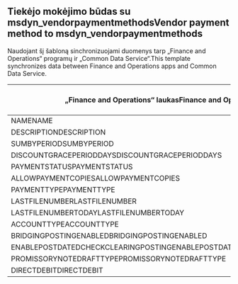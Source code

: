 ## <a name="vendor-payment-method-to-msdyn_vendorpaymentmethods"></a><span data-ttu-id="f1833-101">Tiekėjo mokėjimo būdas su msdyn_vendorpaymentmethods</span><span class="sxs-lookup"><span data-stu-id="f1833-101">Vendor payment method to msdyn_vendorpaymentmethods</span></span>

<span data-ttu-id="f1833-102">Naudojant šį šabloną sinchronizuojami duomenys tarp „Finance and Operations“ programų ir „Common Data Service“.</span><span class="sxs-lookup"><span data-stu-id="f1833-102">This template synchronizes data between Finance and Operations apps and Common Data Service.</span></span>

<span data-ttu-id="f1833-103">„Finance and Operations“ laukas</span><span class="sxs-lookup"><span data-stu-id="f1833-103">Finance and Operations field</span></span> | <span data-ttu-id="f1833-104">Schemos tipas</span><span class="sxs-lookup"><span data-stu-id="f1833-104">Map type</span></span> | <span data-ttu-id="f1833-105">Kitas „Dynamics 365” laukas</span><span class="sxs-lookup"><span data-stu-id="f1833-105">Other Dynamics 365 field</span></span> | <span data-ttu-id="f1833-106">Numatytoji reikšmė</span><span class="sxs-lookup"><span data-stu-id="f1833-106">Default value</span></span>
---|---|---|---
<span data-ttu-id="f1833-107">NAME</span><span class="sxs-lookup"><span data-stu-id="f1833-107">NAME</span></span> | = | <span data-ttu-id="f1833-108">msdyn_name</span><span class="sxs-lookup"><span data-stu-id="f1833-108">msdyn_name</span></span> | 
<span data-ttu-id="f1833-109">DESCRIPTION</span><span class="sxs-lookup"><span data-stu-id="f1833-109">DESCRIPTION</span></span> | = | <span data-ttu-id="f1833-110">msdyn_description</span><span class="sxs-lookup"><span data-stu-id="f1833-110">msdyn_description</span></span> | 
<span data-ttu-id="f1833-111">SUMBYPERIOD</span><span class="sxs-lookup"><span data-stu-id="f1833-111">SUMBYPERIOD</span></span> | >< | <span data-ttu-id="f1833-112">msdyn_sumbyperiod</span><span class="sxs-lookup"><span data-stu-id="f1833-112">msdyn_sumbyperiod</span></span> | 
<span data-ttu-id="f1833-113">DISCOUNTGRACEPERIODDAYS</span><span class="sxs-lookup"><span data-stu-id="f1833-113">DISCOUNTGRACEPERIODDAYS</span></span> | = | <span data-ttu-id="f1833-114">msdyn_discountgraceperioddays</span><span class="sxs-lookup"><span data-stu-id="f1833-114">msdyn_discountgraceperioddays</span></span> | 
<span data-ttu-id="f1833-115">PAYMENTSTATUS</span><span class="sxs-lookup"><span data-stu-id="f1833-115">PAYMENTSTATUS</span></span> | >< | <span data-ttu-id="f1833-116">msdyn_paymentstatus</span><span class="sxs-lookup"><span data-stu-id="f1833-116">msdyn_paymentstatus</span></span> | 
<span data-ttu-id="f1833-117">ALLOWPAYMENTCOPIES</span><span class="sxs-lookup"><span data-stu-id="f1833-117">ALLOWPAYMENTCOPIES</span></span> | >< | <span data-ttu-id="f1833-118">msdyn_allowpaymentcopies</span><span class="sxs-lookup"><span data-stu-id="f1833-118">msdyn_allowpaymentcopies</span></span> | 
<span data-ttu-id="f1833-119">PAYMENTTYPE</span><span class="sxs-lookup"><span data-stu-id="f1833-119">PAYMENTTYPE</span></span> | >< | <span data-ttu-id="f1833-120">msdyn_paymenttype</span><span class="sxs-lookup"><span data-stu-id="f1833-120">msdyn_paymenttype</span></span> | 
<span data-ttu-id="f1833-121">LASTFILENUMBER</span><span class="sxs-lookup"><span data-stu-id="f1833-121">LASTFILENUMBER</span></span> | = | <span data-ttu-id="f1833-122">msdyn_lastfilenumber</span><span class="sxs-lookup"><span data-stu-id="f1833-122">msdyn_lastfilenumber</span></span> | 
<span data-ttu-id="f1833-123">LASTFILENUMBERTODAY</span><span class="sxs-lookup"><span data-stu-id="f1833-123">LASTFILENUMBERTODAY</span></span> | = | <span data-ttu-id="f1833-124">msdyn_lastfilenumbertoday</span><span class="sxs-lookup"><span data-stu-id="f1833-124">msdyn_lastfilenumbertoday</span></span> | 
<span data-ttu-id="f1833-125">ACCOUNTTYPE</span><span class="sxs-lookup"><span data-stu-id="f1833-125">ACCOUNTTYPE</span></span> | >< | <span data-ttu-id="f1833-126">msdyn_accounttype</span><span class="sxs-lookup"><span data-stu-id="f1833-126">msdyn_accounttype</span></span> | 
<span data-ttu-id="f1833-127">BRIDGINGPOSTINGENABLED</span><span class="sxs-lookup"><span data-stu-id="f1833-127">BRIDGINGPOSTINGENABLED</span></span> | >< | <span data-ttu-id="f1833-128">msdyn_bridgingposting</span><span class="sxs-lookup"><span data-stu-id="f1833-128">msdyn_bridgingposting</span></span> | 
<span data-ttu-id="f1833-129">ENABLEPOSTDATEDCHECKCLEARINGPOSTING</span><span class="sxs-lookup"><span data-stu-id="f1833-129">ENABLEPOSTDATEDCHECKCLEARINGPOSTING</span></span> | >< | <span data-ttu-id="f1833-130">msdyn_postdatedcheckclearingposting</span><span class="sxs-lookup"><span data-stu-id="f1833-130">msdyn_postdatedcheckclearingposting</span></span> | 
<span data-ttu-id="f1833-131">PROMISSORYNOTEDRAFTTYPE</span><span class="sxs-lookup"><span data-stu-id="f1833-131">PROMISSORYNOTEDRAFTTYPE</span></span> | >< | <span data-ttu-id="f1833-132">msdyn_promissorynotedrafttype</span><span class="sxs-lookup"><span data-stu-id="f1833-132">msdyn_promissorynotedrafttype</span></span> | 
<span data-ttu-id="f1833-133">DIRECTDEBIT</span><span class="sxs-lookup"><span data-stu-id="f1833-133">DIRECTDEBIT</span></span> | >< | <span data-ttu-id="f1833-134">msdyn_directdebit</span><span class="sxs-lookup"><span data-stu-id="f1833-134">msdyn_directdebit</span></span> | 
